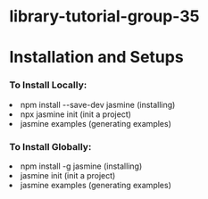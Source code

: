 # library-tutorial-group-35

<h1> Installation and Setups </h1>

<h3> To Install Locally: </h3>
<li> npm install --save-dev jasmine (installing) </li>
<li> npx jasmine init (init a project) </li>
<li> jasmine examples (generating examples) </li>

<h3> To Install Globally: </h3>
<li> npm install -g jasmine (installing) </li>
<li> jasmine init (init a project) </li>
<li> jasmine examples (generating examples) </li>
